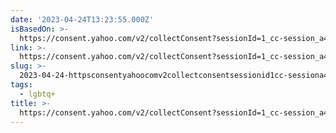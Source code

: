 ```yaml
---
date: '2023-04-24T13:23:55.000Z'
isBasedOn: >-
  https://consent.yahoo.com/v2/collectConsent?sessionId=1_cc-session_a443bda3-04a8-4d03-8231-07beb9a57f3d
link: >-
  https://consent.yahoo.com/v2/collectConsent?sessionId=1_cc-session_a443bda3-04a8-4d03-8231-07beb9a57f3d
slug: >-
  2023-04-24-httpsconsentyahoocomv2collectconsentsessionid1cc-sessiona443bda3-04a8-4d03-8231-07beb9a57f3d
tags:
  - lgbtq+
title: >-
  https://consent.yahoo.com/v2/collectConsent?sessionId=1_cc-session_a443bda3-04a8-4d03-8231-07beb9a57f3d
---
```


